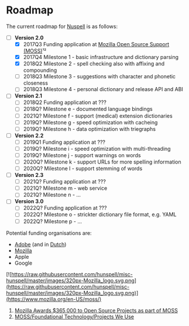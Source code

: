 # Roadmap

The current roadmap for [Nuspell](https://en.wikipedia.org/wiki/Hunspell) is as follows:

* [ ] **Version 2.0**
    * [x] 2017Q3 Funding application at [Mozilla Open Source Support (MOSS)](https://www.mozilla.org/en-US/moss/)¹²
    * [x] 2017Q4 Milestone 1 - basic infrastructure and dictionary parsing
    * [x] 2018Q2 Milestone 2 - spell checking also with affixing and compounding
    * [ ] 2018Q3 Milestone 3 - suggestions with character and phonetic closeness
    * [ ] 2018Q3 Milestone 4 - personal dictionary and release API and ABI
* [ ] **Version 2.1**
    * [ ] 2018Q2 Funding application at ???
    * [ ] 2018Q? Milestone e - documented language bindings
    * [ ] 2021Q? Milestone f - support (medical) extension dictionaries
    * [ ] 2019Q? Milestone g - speed optimization with cacheing
    * [ ] 2019Q? Milestone h - data optimization with triegraphs
* [ ] **Version 2.2**
    * [ ] 2019Q1 Funding application at ???
    * [ ] 2019Q? Milestone i - speed optimization with multi-threading
    * [ ] 2019Q? Milestone j - support warnings on words
    * [ ] 2020Q? Milestone k - support URLs for more spelling information
    * [ ] 2020Q? Milestone l - support stemming of words
* [ ] **Version 2.3**
    * [ ] 2021Q? Funding application at ???
    * [ ] 2021Q? Milestone m - web service
    * [ ] 2021Q? Milestone n - ...
* [ ] **Version 3.0**
    * [ ] 2022Q? Funding application at ???
    * [ ] 2022Q? Milestone o - strickter dictionary file format, e.g. YAML
    * [ ] 2022Q? Milestone p - ...

Potential funding organisations are:
* [Adobe](https://www.adobe.com/about-adobe/sponsorship.html) (and in [Dutch](https://www.adobe.com/about-adobe/sponsorship.html))
* [Mozilla](https://wiki.mozilla.org/MOSS)
* Apple
* Google

[![https://raw.githubusercontent.com/hunspell/misc-hunspell/master/images/320px-Mozilla_logo.svg.png](https://raw.githubusercontent.com/hunspell/misc-hunspell/master/images/320px-Mozilla_logo.svg.png)](https://www.mozilla.org/en-US/moss/)

1. [Mozilla Awards $365,000 to Open Source Projects as part of MOSS](https://blog.mozilla.org/blog/2017/04/10/mozilla-awards-365000-to-open-source-projects-as-part-of-moss/)
2. [MOSS/Foundational Technology/Projects We Use](https://wiki.mozilla.org/MOSS/Foundational_Technology/Projects_We_Use)

